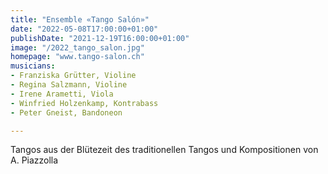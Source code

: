 ```yaml
---
title: "Ensemble «Tango Salón»"
date: "2022-05-08T17:00:00+01:00"
publishDate: "2021-12-19T16:00:00+01:00"
image: "/2022_tango_salon.jpg"
homepage: "www.tango-salon.ch"
musicians:
- Franziska Grütter, Violine
- Regina Salzmann, Violine
- Irene Arametti, Viola
- Winfried Holzenkamp, Kontrabass
- Peter Gneist, Bandoneon

---
```


Tangos aus der Blütezeit des traditionellen Tangos und Kompositionen von A. Piazzolla
